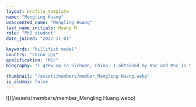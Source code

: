 ```yaml
---
layout: profile_template
name: "Mengling Huang"
unaccented_name: "Mengling Huang"
last_name_initials: Huang M
role: "PhD student"
date_joined: "2022-11-01"

keywords: "killifish model"
country: "China 🇨🇳"
qualification: "MSc"
biography: "I grew up in Sichuan, China. I obtained my BSc and MSc in Shanghai Jiao Tong University. During my bachelor and master’s study, I spent much time working with zebrafish. And my master project was focused on the role of transcription factors during hematopoietic development. In November 2022, I joined Marco’s group as a CSC-scholarship PhD student, mainly working on establishing a senescence reporter killifish model. In my spare time I like to paint and play video games."

thumbnail: "/assets/members/member_Mengling Huang.webp"
is_alumni: false
---
```


 ![](/assets/members/member_Mengling Huang.webp)

 
